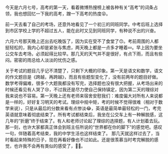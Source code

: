 今天是六月七号，高考的第一天，看着微博热搜榜上被各种有关“高考”的词条占领，我也想回忆一下我的高考，蹭一下高考的热度😝。

前一天去看了自己的考场，还意外地看见了一个初三的同班同学。中考后班上选择到市区学校上学的不超过五人，能在此时又见到同班同学，有种说不出的兴奋。

六月六号那天晚上还出去吃晚饭了，因为实在受不了食堂了🙃。考前周围的人都挺轻松的，我内心却是紧张与焦虑，两天晚上都是一点多才睡着💤。早上因为要坐公交车去考场，必须起得比较早。那几天的天气并不是很好，有点下雨，而且有些闷。密密的雨总给人淡淡的忧伤之感。

关于考试的题目几乎记不清楚了，只剩下大概的印象。第一天是语文和数学，语文的作文题目是《跨越，再跨越》，而且有些题型变化了，没有前两年的题目好做。数学考得偏难，很多个大题我都没有写完，选择题也没有很大把握，从考场出来的时候还看见有人哭了😢，不过我还是尽力使自己保持镇定，因为第二天的理综对我来说也不容易。第一天晚上还有老师来宿舍安慰我们：难度偏大对所有人来说都是一样的，好好复习明天的考试。理综中规中矩，考的时候不觉得很难（相对于数学来说），只是从最后的分数来看有点惨淡😂，英语是最简单最轻松的一门，考完英语就意味着彻底结束了。所有考试都结束后，我坐在公交车上有一种解脱感，这几年的“折磨”终于结束了。有人和老师讨论起了理综的选择题，有人计划着去玩。那一刻，也许大家都真正体会到班主任所说的“世界都在你的脚下”的感觉吧。感叹一句，伴随着高考结束，我的中学生活也这样结束了。
那几天就这样过去了，当时看起来特殊的日子，现在再看好像也不过如此。还是很羡慕当时考完解脱的感觉，也许我不会再有类似的感受了，😮‍💨。



